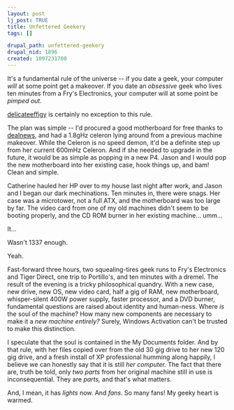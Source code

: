 ```yaml
--- 
layout: post
lj_post: TRUE
title: Unfettered Geekery
tags: []

drupal_path: unfettered-geekery
drupal_nid: 1896
created: 1097231700
---
```

It's a fundamental rule of the universe -- if you date a geek, your computer <i>will</i> at some point get a makeover. If you date an <i>obsessive</i> geek who lives ten minutes from a Fry's Electronics, your computer will at some point be <i>pimped out.</i>

<a href="http://delicateeffigy.livejournal.com">delicateeffigy</a> is certainly no exception to this rule.

The plan was simple -- I'd procured a good motherboard for free thanks to <a href="http://www.dealnews.com">dealnews</a>, and had a 1.8gHz celeron lying around from a previous machine makeover. While the Celeron is no speed demon, it'd be a definite step up from her current 600mHz Celeron. And if she needed to upgrade in the future, it would be as simple as popping in a new P4. Jason and I would pop the new motherboard into her existing case, hook things up, and bam! Clean and simple.

Catherine hauled her HP over to my house last night after work, and Jason and I began our dark mechinations. Ten minutes in, there were snags. Her case was a microtower, not a full ATX, and the motherboard was too large by far. The video card from one of my old machines didn't seem to be booting properly, and the CD ROM burner in her existing machine... umm...

It...

Wasn't 1337 enough.

Yeah.

Fast-forward three hours, two squealing-tires geek runs to Fry's Electronics and Tiger Direct, one trip to Portillo's, and ten minutes with a dremel. The result of the evening is a tricky philosophical quandry. With a new case, new drive, new OS, new video card, half a gig of RAM, new motherboard, whisper-silent 400W power supply, faster processor, and a DVD burner, fundamental questions are raised about identity and human-ness. Where <i>is</i> the soul of the machine? How many new components are necessary to make it a <i>new machine entirely?</i> Surely, Windows Activation can't be trusted to make this distinction.

I speculate that the soul is contained in the My Documents folder. And by that rule, with her files copied over from the old 30 gig drive to her new 120 gig drive, and a fresh install of XP professional humming along happily, I believe we can honestly say that it is still <i>her computer.</i> The fact that there are, truth be told, only <i>two parts</i> from her original machine still in use is inconsequential. They are <i>parts,</i> and that's what matters.

And, I mean, it has <i>lights</i> now. And <i>fans.</i> So many fans! My geeky heart is warmed.
